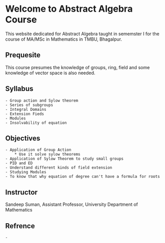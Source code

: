 # Welcome to Abstract Algebra Course

This website dedicated for Abstract Algebra taught in sememster I for the course of MA/MSc in Mathematics in TMBU, Bhagalpur.

## Prequesite 

This course presumes the knowledge of groups, ring, field and some knowledge of vector space is also needed.

## Syllabus

    - Group action and Sylow theorem
    - Series of subgroups
    - Integral Domains
    - Extension Fieds
    - Modules
    - Insolvability of equation
    
## Objectives

    - Application of Group Action
        * Use it solve sylow theorems
    - Application of Sylow Theorem to study small groups
    - PID and ED
    - Understand different kinds of field extension
    - Studying Modules
    - To know that why equation of degree can't have a formula for roots
    
## Instructor 

Sandeep Suman, Assistant Professor, University Department of Mathematics

## Refrence
    
    - 


    
    
    
    
    